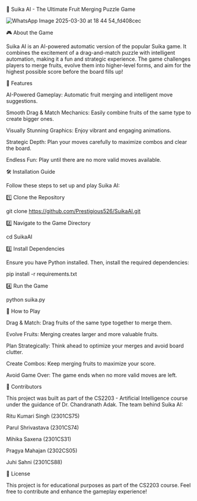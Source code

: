 🍉 Suika AI - The Ultimate Fruit Merging Puzzle Game

 ![WhatsApp Image 2025-03-30 at 18 44 54_fd408cec](https://github.com/user-attachments/assets/d2c18ca2-956c-4dfb-bd28-500b519d0130)

🎮 About the Game

Suika AI is an AI-powered automatic version of the popular Suika game. It combines the excitement of a drag-and-match puzzle with intelligent automation, making it a fun and strategic experience. The game challenges players to merge fruits, evolve them into higher-level forms, and aim for the highest possible score before the board fills up!

🌟 Features

AI-Powered Gameplay: Automatic fruit merging and intelligent move suggestions.

Smooth Drag & Match Mechanics: Easily combine fruits of the same type to create bigger ones.

Visually Stunning Graphics: Enjoy vibrant and engaging animations.

Strategic Depth: Plan your moves carefully to maximize combos and clear the board.

Endless Fun: Play until there are no more valid moves available.

🛠 Installation Guide

Follow these steps to set up and play Suika AI:

1️⃣ Clone the Repository

git clone https://github.com/Prestigious526/SuikaAI.git

2️⃣ Navigate to the Game Directory

cd SuikaAI

3️⃣ Install Dependencies

Ensure you have Python installed. Then, install the required dependencies:

pip install -r requirements.txt

4️⃣ Run the Game

python suika.py

🎯 How to Play

Drag & Match: Drag fruits of the same type together to merge them.

Evolve Fruits: Merging creates larger and more valuable fruits.

Plan Strategically: Think ahead to optimize your merges and avoid board clutter.

Create Combos: Keep merging fruits to maximize your score.

Avoid Game Over: The game ends when no more valid moves are left.

👥 Contributors

This project was built as part of the CS2203 - Artificial Intelligence course under the guidance of Dr. Chandranath Adak. The team behind Suika AI:

Ritu Kumari Singh (2301CS75)

Parul Shrivastava (2301CS74)

Mihika Saxena (2301CS31)

Pragya Mahajan (2302CS05)

Juhi Sahni (2301CS88)

📜 License

This project is for educational purposes as part of the CS2203 course. Feel free to contribute and enhance the gameplay experience!
